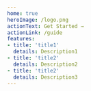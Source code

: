 ```yaml
---
home: true
heroImage: /logo.png
actionText: Get Started →
actionLink: /guide
features:
- title: 'title1'
  details: Description1
- title: 'title2'
  details: Description2
- title: 'title2'
  details: Description3
---
```

